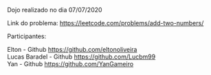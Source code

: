 Dojo realizado no dia 07/07/2020

Link do problema: https://leetcode.com/problems/add-two-numbers/

Participantes:

Elton - Github https://github.com/eltonoliveira <br />
Lucas Baradel - Github https://github.com/Lucbm99 <br />
Yan - Github https://github.com/YanGameiro <br />